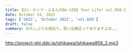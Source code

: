 ```yaml
---
title: 石川・ホンマ・ぶるんのBe-SIDE Your Life! vol.858-2
date: October 24, 2022
tags: ['2022', 'October 2022', 'vol.858']
draft: false
summary: お久しぶりな城巡り。思い出補正ってありますよね、、、
---
```


http://project-phi.ddo.jp/ishikawa/ishikawa858_2.mp3
